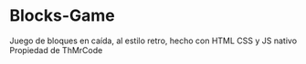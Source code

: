 # Blocks-Game
Juego de bloques en caída, al estilo retro, hecho con HTML CSS y JS nativo
Propiedad de ThMrCode
